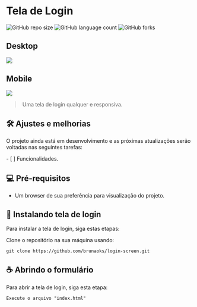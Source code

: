  # Tela de Login 
  
 <!---Esses são exemplos. Veja https://shields.io para outras pessoas ou para personalizar este conjunto de escudos. Você pode querer incluir dependências, status do projeto e informações de licença aqui---> 
  
 ![GitHub repo size](https://img.shields.io/github/repo-size/brunaoks/login-screen?style=for-the-badge) 
 ![GitHub language count](https://img.shields.io/github/languages/count/brunaoks/login-screen?style=for-the-badge) 
 ![GitHub forks](https://img.shields.io/github/forks/brunaoks/login-screen?style=for-the-badge)   

## Desktop
<img src="https://user-images.githubusercontent.com/102770109/202873396-41c94399-bd3c-4184-8153-0e28b518ddd6.jpg"  />

## Mobile
<img src="https://user-images.githubusercontent.com/102770109/202873568-4e3c7d10-fef4-4a15-8d82-881437048821.png"  />

 > Uma tela de login qualquer e responsiva.
  
 ## 🛠️ Ajustes e melhorias 
  
 O projeto ainda está em desenvolvimento e as próximas atualizações serão voltadas nas seguintes tarefas: 
  
 - [ ] Funcionalidades.
  
 ## 💻 Pré-requisitos

* Um browser de sua preferência para visualização do projeto.

## 🚀 Instalando tela de login

Para instalar a tela de login, siga estas etapas:

Clone o repositório na sua máquina usando:
```
git clone https://github.com/brunaoks/login-screen.git
```
   
 ## ☕ Abrindo o formulário 
  
 Para abrir a tela de login, siga esta etapa: 
  
 ``` 
 Execute o arquivo "index.html"
 ```
